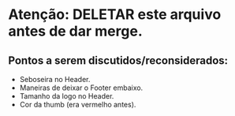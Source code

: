 # Atenção: DELETAR este arquivo antes de dar merge.
## Pontos a serem discutidos/reconsiderados:
 - Seboseira no Header.
 - Maneiras de deixar o Footer embaixo.
 - Tamanho da logo no Header.
 - Cor da thumb (era vermelho antes).